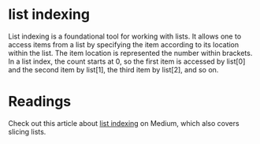 # list indexing

List indexing is a foundational tool for working with lists. It allows one to access items from a list by specifying the item according to its location within the list. The item location is represented the number within brackets. In a list index, the count starts at 0, so the first item is accessed by list[0] and the second item by list[1], the third item by list[2], and so on. 

# Readings

Check out this article about [list indexing](https://towardsdatascience.com/the-basics-of-indexing-and-slicing-python-lists-2d12c90a94cf) on Medium, which also covers slicing lists.